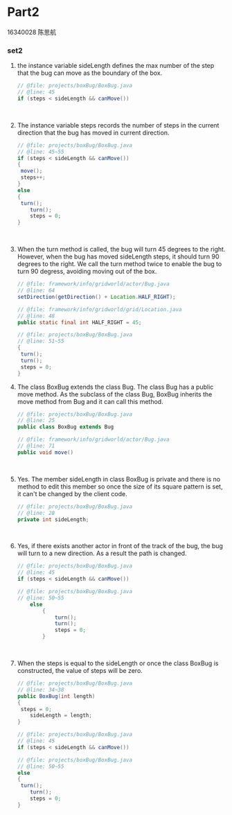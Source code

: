 # Part2

16340028 陈思航

###	set2

1. the instance variable sideLength defines the max number of the step that the bug can move as the boundary of the box.

   ```java
   // @file: projects/boxBug/BoxBug.java
   // @line: 45
   if (steps < sideLength && canMove())
   ```

   ​

2. The instance  variable steps records the number of steps in the current direction that the bug has moved in current direction.

   ```java
   // @file: projects/boxBug/BoxBug.java
   // @line: 45~55
   if (steps < sideLength && canMove())
   {
   	move();
   	steps++;
   }
   else
   {
   	turn();
       turn();
       steps = 0;
   }
   ```

   ​

3. When the turn method is called, the bug will turn 45 degrees to the right. However, when the bug has moved sideLength steps, it should turn 90 degrees to the right. We call the turn method twice to enable the bug to turn 90 degress, avoiding moving out of the box.

   ```java
   // @file: framework/info/gridworld/actor/Bug.java
   // @line: 64
   setDirection(getDirection() + Location.HALF_RIGHT);

   // @file: framework/info/gridworld/grid/Location.java
   // @line: 48
   public static final int HALF_RIGHT = 45;

   // @file: projects/boxBug/BoxBug.java
   // @line: 51~55
   {
   	turn();
   	turn();
   	steps = 0;
   }
   ```

4. The class BoxBug extends the class Bug. The class Bug has a public move method. As the subclass of the class Bug, BoxBug  inherits the move method from Bug and it can call this method.

   ```java
   // @file: projects/boxBug/BoxBug.java
   // @line: 25
   public class BoxBug extends Bug

   // @file: framework/info/gridworld/actor/Bug.java
   // @line: 71
   public void move()
   ```

   ​

5. Yes. The member sideLength in class BoxBug is private and there is no method to edit this member so once the size of its square pattern is set, it can't be changed by the client code.

   ```java
   // @file: projects/boxBug/BoxBug.java
   // @line: 28
   private int sideLength;
   ```

   ​

6. Yes, if there exists another actor in front of the track of the bug, the bug will turn to a new direction. As a result the path is changed.

   ```java
   // @file: projects/boxBug/BoxBug.java
   // @line: 45
   if (steps < sideLength && canMove())

   // @file: projects/boxBug/BoxBug.java
   // @line: 50~55
       else
           {
               turn();
               turn();
               steps = 0;
           }
   ```

   ​

7. When the steps is equal to the sideLength or once the class BoxBug is constructed, the value of steps will be zero.

   ```java
   // @file: projects/boxBug/BoxBug.java
   // @line: 34~38
   public BoxBug(int length)
   {
   	steps = 0;
       sideLength = length;
   }

   // @file: projects/boxBug/BoxBug.java
   // @line: 45
   if (steps < sideLength && canMove())

   // @file: projects/boxBug/BoxBug.java
   // @line: 50~55
   else
   {
   	turn();
       turn();
       steps = 0;
   }
   ```

   ​

